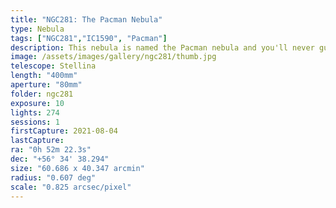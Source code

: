 ```yaml
---
title: "NGC281: The Pacman Nebula"
type: Nebula
tags: ["NGC281","IC1590", "Pacman"]
description: This nebula is named the Pacman nebula and you'll never guess why.
image: /assets/images/gallery/ngc281/thumb.jpg
telescope: Stellina
length: "400mm"
aperture: "80mm"
folder: ngc281
exposure: 10
lights: 274 
sessions: 1
firstCapture: 2021-08-04 
lastCapture:
ra: "0h 52m 22.3s"
dec: "+56° 34' 38.294"
size: "60.686 x 40.347 arcmin"
radius: "0.607 deg"
scale: "0.825 arcsec/pixel"
---
```

